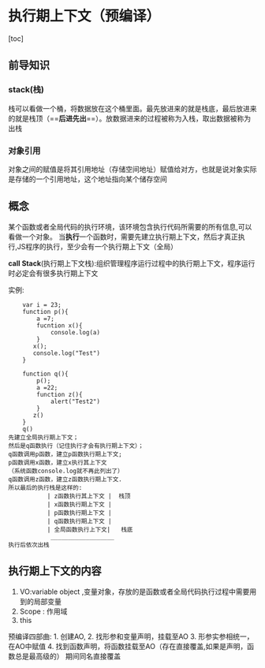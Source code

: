 # 执行期上下文（预编译）

[toc]

## 前导知识

### stack(栈)

 栈可以看做一个桶，将数据放在这个桶里面。最先放进来的就是栈底，最后放进来的就是栈顶（==**后进先出**==）。放数据进来的过程被称为入栈，取出数据被称为出栈

### 对象引用

对象之间的赋值是将其引用地址（存储空间地址）赋值给对方，也就是说对象实际是存储的一个引用地址，这个地址指向某个储存空间

## 概念

某个函数或者全局代码的执行环境，该环境包含执行代码所需要的所有信息,可以看做一个对象。
当**执行**一个函数时，需要先建立执行期上下文，然后才真正执行,JS程序的执行，至少会有一个执行期上下文（全局）

**call Stack**(执行期上下文栈):组织管理程序运行过程中的执行期上下文，程序运行时必定会有很多执行期上下文

实例: 

        var i = 23;
        function p(){
            a =7;
            fucntion x(){
                console.log(a)
            }
           x();
           console.log("Test")
        }
        
        function q(){
            p();
            a =22;
            function z(){
                alert("Test2")
            }
           z()
        }
        q()
    先建立全局执行期上下文；
    然后是q函数执行（记住执行才会有执行期上下文）；
    q函数调用p函数，建立p函数执行期上下文;
    p函数调用x函数，建立x执行其上下文
    （系统函数console.log就不再此列出了）
    q函数调用z函数，建立z函数执行期上下文.
    所以最后的执行栈是这样的:
               | z函数执行其上下文 |  栈顶
               | x函数执行期上下文 |
               | p函数执行期上下文 |
               | q函数执行期上下文 |
               | 全局函数执行上下文|   栈底
                __________________
    执行后依次出栈

## 执行期上下文的内容

1. VO:variable object ,变量对象，存放的是函数或者全局代码执行过程中需要用到的局部变量
2. Scope : 作用域
3. this  

预编译四部曲:
    1. 创建AO,
    2. 找形参和变量声明，挂载至AO
    3. 形参实参相统一，在AO中赋值
    4. 找到函数声明，将函数挂载至AO（存在直接覆盖,如果是声明，函数总是最高级的）
期间同名直接覆盖

